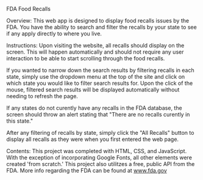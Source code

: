 FDA Food Recalls

Overview:
This web app is designed to display food recalls issues by the FDA. You have the ability to search and filter the recalls by your state to see if any apply directly to where you live.

Instructions: 
Upon visiting the website, all recalls should display on the screen. This will happen automatically and should not require any user interaction to be able to start scrolling through the food recalls. 

If you wanted to narrow down the search results by filtering recalls in each state, simply use the dropdown menu at the top of the site and click on which state you would like to filter search results for. Upon the click of the mouse, filtered search results will be displayed automatically without needing to refresh the page. 

If any states do not curently have any recalls in the FDA database, the screen should throw an alert stating that "There are no recalls curently in this state."

After any filtering of recalls by state, simply click the "All Recalls" button to display all recalls as they were when you first entered the web page.

Contents:
This project was completed with HTML, CSS, and JavaScript. With the exception of incorporating Google Fonts, all other elements were created 'from scratch.' This project also utilitzes a free, public API from the FDA. More info regarding the FDA can be found at www.fda.gov
